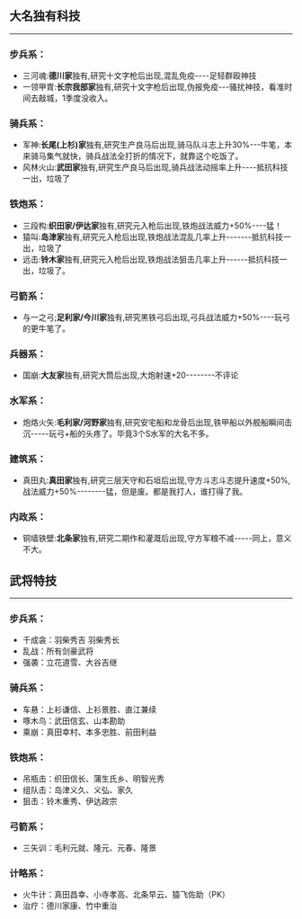 ## 大名独有科技
---
### 步兵系： 
- 三河魂:**德川家**独有,研究十文字枪后出现,混乱免疫----足轻群殴神技
- 一领甲胄:**长宗我部家**独有,研究十文字枪后出现,伪报免疫---骚扰神技，看准时间去敲城，1季度没收入。
### 骑兵系：
- 军神:**长尾(上杉)家**独有,研究生产良马后出现,骑马队斗志上升30%---牛笔，本来骑马集气就快，骑兵战法全打折的情况下，就靠这个吃饭了。
- 风林火山:**武田家**独有,研究生产良马后出现,骑兵战法动摇率上升----抵抗科技一出，垃圾了
### 铁炮系： 
- 三段构:**织田家/伊达家**独有,研究元入枪后出现,铁炮战法威力+50%----猛！
- 猿叫:**岛津家**独有,研究元入枪后出现,铁炮战法混乱几率上升-------抵抗科技一出，垃圾了
- 远击:**铃木家**独有,研究元入枪后出现,铁炮战法狙击几率上升------抵抗科技一出，垃圾了。
### 弓箭系： 
- 与一之弓;**足利家/今川家**独有,研究黑铁弓后出现,弓兵战法威力+50%----玩弓的更牛笔了。
### 兵器系： 
- 国崩:**大友家**独有,研究大筒后出现,大炮射速+20--------不评论
### 水军系： 
- 炮烙火矢:**毛利家/河野家**独有,研究安宅船和龙骨后出现,铁甲船以外舰船瞬间击沉-----玩弓+船的头疼了。毕竟3个S水军的大名不多。
### 建筑系： 
- 真田丸:**真田家**独有,研究三层天守和石垣后出现,守方斗志斗志提升速度+50%,战法威力+50%--------猛，但是废。都是我打人，谁打得了我。
### 内政系： 
- 铜墙铁壁:**北条家**独有,研究二期作和灌溉后出现,守方军粮不减-----同上，意义不大。

## 武将特技
---
### 步兵系： 
- 千成衾：羽柴秀吉 羽柴秀长 
- 乱战：所有剑豪武将 
- 强袭：立花道雪、大谷吉继 
### 骑兵系： 
- 车悬：上衫谦信、上衫景胜、直江兼续 
- 啄木鸟：武田信玄、山本勘助 
- 乘崩：真田幸村、本多忠胜、前田利益 
### 铁炮系： 
- 吊瓶击：织田信长、蒲生氏乡、明智光秀 
- 组队击：岛津义久、义弘、家久 
- 狙击：铃木重秀、伊达政宗 
### 弓箭系： 
- 三矢训：毛利元就、隆元、元春、隆景 
### 计略系： 
- 火牛计：真田昌幸、小寺孝高、北条早云、猿飞佐助（PK）
- 治疗：德川家康、竹中重治 
